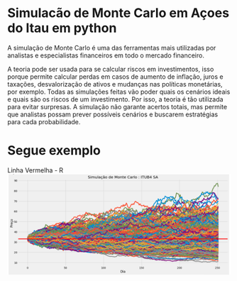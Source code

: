 # Simulacão de Monte Carlo em Açoes do Itau em python

A simulação de Monte Carlo é uma das ferramentas mais utilizadas por analistas e especialistas financeiros em todo o mercado financeiro.

A teoria pode ser usada para se calcular riscos em investimentos, isso porque permite calcular perdas em casos de aumento de inflação, juros e taxações, desvalorização de ativos e mudanças nas políticas monetárias, por exemplo. Todas as simulações feitas vão poder quais os cenários ideais e quais são os riscos de um investimento. Por isso, a teoria é tão utilizada para evitar surpresas. A simulação não garante acertos totais, mas permite que analistas possam prever possíveis cenários e buscarem estratégias para cada probabilidade.

# Segue exemplo 

Linha Vermelha - R
![Simulacao](https://github.com/alissonf216/Simulacao-de-monte-carlo/blob/master/simulacao-itau.png)

